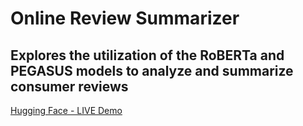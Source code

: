 # Online Review Summarizer
## Explores the utilization of the RoBERTa and PEGASUS models to analyze and summarize consumer reviews


[Hugging Face - LIVE Demo](https://huggingface.co/spaces/rkf2778/product_review_summarizer_with_roberta_and_pegasus)
